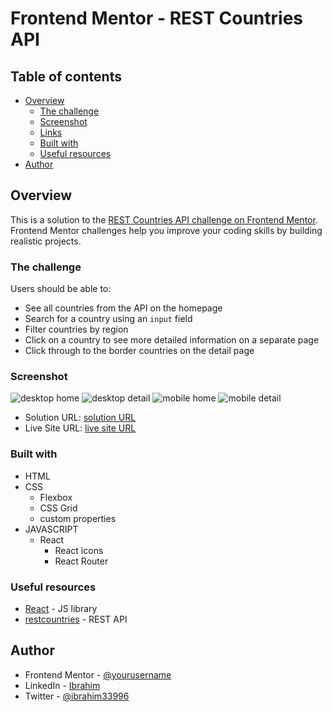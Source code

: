 # Frontend Mentor - REST Countries API

## Table of contents

- [Overview](#overview)
  - [The challenge](#the-challenge)
  - [Screenshot](#screenshot)
  - [Links](#links)
  - [Built with](#built-with)
  - [Useful resources](#useful-resources)
- [Author](#author)

## Overview

This is a solution to the [REST Countries API challenge on Frontend Mentor](https://www.frontendmentor.io/challenges/rest-countries-api-with-color-theme-switcher-5cacc469fec04111f7b848ca). Frontend Mentor challenges help you improve your coding skills by building realistic projects. 

### The challenge

Users should be able to:

- See all countries from the API on the homepage
- Search for a country using an `input` field
- Filter countries by region
- Click on a country to see more detailed information on a separate page
- Click through to the border countries on the detail page

### Screenshot

![desktop home](./design/desktop-design-home-dark.jpg)
![desktop detail](./design/desktop-design-detail-dark.jpg)
![mobile home](./design/mobile-design-home-dark.jpg)
![mobile detail](./design/mobile-design-detail-dark.jpg)

<!-- <!-- ### Links -->

- Solution URL: [solution URL](https://github.com/joey493/Frontend-Mentor-REST-Countries-API)
- Live Site URL: [live site URL](https://tender-visvesvaraya-3673ed.netlify.app/)

### Built with

- HTML
- CSS
  - Flexbox
  - CSS Grid
  - custom properties
- JAVASCRIPT
  - React
    - React icons
    - React Router


### Useful resources

- [React](https://reactjs.org/) - JS library
- [restcountries](https://restcountries.com/#api-endpoints-v2) - REST API

## Author

<!-- - Website - [Add your name here](https://www.your-site.com) -->
- Frontend Mentor - [@yourusername](https://www.frontendmentor.io/profile/yourusername)
- LinkedIn - [Ibrahim](https://www.linkedin.com/in/ibrahim-nader-3a65351b6/)
- Twitter - [@ibrahim33996](https://twitter.com/ibrahim33996)
